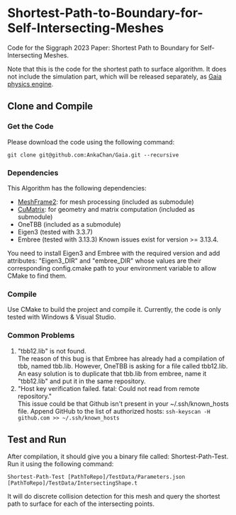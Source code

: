 # Shortest-Path-to-Boundary-for-Self-Intersecting-Meshes
Code for the Siggraph 2023 Paper: Shortest Path to Boundary for Self-Intersecting Meshes.

Note that this is the code for the shortest path to surface algorithm. It does not include the simulation part, which will be released separately, as [Gaia physics engine](https://github.com/AnkaChan/Gaia).

## Clone and Compile

### Get the Code
Please download the code using  the following command:
```
git clone git@github.com:AnkaChan/Gaia.git --recursive
```

### Dependencies
This Algorithm has the following dependencies:
- [MeshFrame2](https://github.com/AnkaChan/MeshFrame2): for mesh processing (included as submodule)
- [CuMatrix](https://github.com/AnkaChan/CuMatrix/tree/main): for geometry and matrix computation (included as submodule)
- OneTBB (included as a submodule)
- Eigen3 (tested with 3.3.7)
- Embree (tested with 3.13.3) Known issues exist for version >= 3.13.4.

You need to install Eigen3 and Embree with the required version and add attributes: "Eigen3_DIR" and "embree_DIR" whose values are their corresponding config.cmake path to your environment variable to allow CMake to find them.

### Compile
Use CMake to build the project and compile it. Currently, the code is only tested with Windows & Visual Studio. 

### Common Problems

1. "tbb12.lib" is not found.  
The reason of this bug is that Embree has already had a compilation of tbb, named tbb.lib. However, OneTBB is asking for a file called tbb12.lib. An easy solution is to duplicate that tbb.lib from embree, name it "tbb12.lib" and put it in the same repository.
2. "Host key verification failed. fatal: Could not read from remote repository."  
This issue could be that Github isn't present in your ~/.ssh/known_hosts file.
Append GitHub to the list of authorized hosts:
```ssh-keyscan -H github.com >> ~/.ssh/known_hosts```


## Test and Run
After compilation, it should give you a binary file called: Shortest-Path-Test.
Run it using the following command:

```
Shortest-Path-Test [PathToRepo]/TestData/Parameters.json [PathToRepo]/TestData/IntersectingShape.t
```
It will do discrete collision detection for this mesh and query the shortest path to surface for each of the intersecting points.
